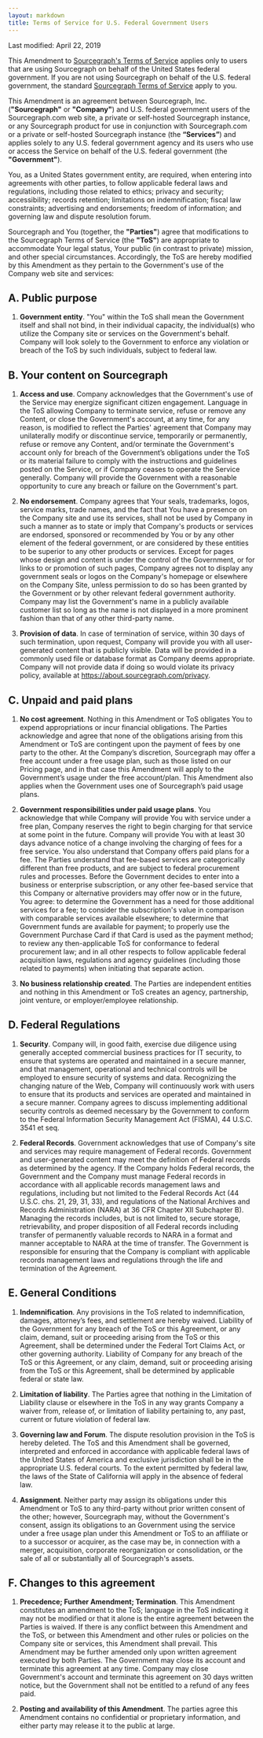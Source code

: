 ```yaml
---
layout: markdown
title: Terms of Service for U.S. Federal Government Users
---
```


Last modified: April 22, 2019

This Amendment to [Sourcegraph's Terms of Service](/terms) applies only to users that are using Sourcegraph on behalf of the United States federal government. If you are not using Sourcegraph on behalf of the U.S. federal government, the standard [Sourcegraph Terms of Service](/terms) apply to you.

This Amendment is an agreement between Sourcegraph, Inc. (**"Sourcegraph"** or **"Company"**) and U.S. federal government users of the Sourcegraph.com web site, a private or self-hosted Sourcegraph instance, or any Sourcegraph product for use in conjunction with Sourcegraph.com or a private or self-hosted Sourcegraph instance (the **“Services”**) and applies solely to any U.S. federal government agency and its users who use or access the Service on behalf of the U.S. federal government (the **"Government"**).

You, as a United States government entity, are required, when entering into agreements with other parties, to follow applicable federal laws and regulations, including those related to ethics; privacy and security; accessibility; records retention; limitations on indemnification; fiscal law constraints; advertising and endorsements; freedom of information; and governing law and dispute resolution forum.

Sourcegraph and You (together, the **"Parties"**) agree that modifications to the Sourcegraph Terms of Service (the **"ToS"**) are appropriate to accommodate Your legal status, Your public (in contrast to private) mission, and other special circumstances. Accordingly, the ToS are hereby modified by this Amendment as they pertain to the Government's use of the Company web site and services:

<span className="tw-text-blurple-400">

## A. Public purpose

</span>

1. **Government entity**. "You" within the ToS shall mean the Government itself and shall not bind, in their individual capacity, the individual(s) who utilize the Company site or services on the Government's behalf. Company will look solely to the Government to enforce any violation or breach of the ToS by such individuals, subject to federal law.

<span className="tw-text-blurple-400">

## B. Your content on Sourcegraph

</span>

1. **Access and use**. Company acknowledges that the Government's use of the Service may energize significant citizen engagement. Language in the ToS allowing Company to terminate service, refuse or remove any Content, or close the Government's account, at any time, for any reason, is modified to reflect the Parties' agreement that Company may unilaterally modify or discontinue service, temporarily or permanently, refuse or remove any Content, and/or terminate the Government's account only for breach of the Government’s obligations under the ToS or its material failure to comply with the instructions and guidelines posted on the Service, or if Company ceases to operate the Service generally. Company will provide the Government with a reasonable opportunity to cure any breach or failure on the Government's part.

2. **No endorsement**. Company agrees that Your seals, trademarks, logos, service marks, trade names, and the fact that You have a presence on the Company site and use its services, shall not be used by Company in such a manner as to state or imply that Company's products or services are endorsed, sponsored or recommended by You or by any other element of the federal government, or are considered by these entities to be superior to any other products or services. Except for pages whose design and content is under the control of the Government, or for links to or promotion of such pages, Company agrees not to display any government seals or logos on the Company's homepage or elsewhere on the Company Site, unless permission to do so has been granted by the Government or by other relevant federal government authority. Company may list the Government's name in a publicly available customer list so long as the name is not displayed in a more prominent fashion than that of any other third-party name.

3. **Provision of data**. In case of termination of service, within 30 days of such termination, upon request, Company will provide you with all user-generated content that is publicly visible. Data will be provided in a commonly used file or database format as Company deems appropriate. Company will not provide data if doing so would violate its privacy policy, available at https://about.sourcegraph.com/privacy.

<span className="tw-text-blurple-400">

## C. Unpaid and paid plans

</span>

1. **No cost agreement**. Nothing in this Amendment or ToS obligates You to expend appropriations or incur financial obligations. The Parties acknowledge and agree that none of the obligations arising from this Amendment or ToS are contingent upon the payment of fees by one party to the other. At the Company’s discretion, Sourcegraph may offer a free account under a free usage plan, such as those listed on our Pricing page, and in that case this Amendment will apply to the Government’s usage under the free account/plan. This Amendment also applies when the Government uses one of Sourcegraph’s paid usage plans.

2. **Government responsibilities under paid usage plans**. You acknowledge that while Company will provide You with service under a free plan, Company reserves the right to begin charging for that service at some point in the future. Company will provide You with at least 30 days advance notice of a change involving the charging of fees for a free service. You also understand that Company offers paid plans for a fee. The Parties understand that fee-based services are categorically different than free products, and are subject to federal procurement rules and processes. Before the Government decides to enter into a business or enterprise subscription, or any other fee-based service that this Company or alternative providers may offer now or in the future, You agree: to determine the Government has a need for those additional services for a fee; to consider the subscription's value in comparison with comparable services available elsewhere; to determine that Government funds are available for payment; to properly use the Government Purchase Card if that Card is used as the payment method; to review any then-applicable ToS for conformance to federal procurement law; and in all other respects to follow applicable federal acquisition laws, regulations and agency guidelines (including those related to payments) when initiating that separate action.

3. **No business relationship created**. The Parties are independent entities and nothing in this Amendment or ToS creates an agency, partnership, joint venture, or employer/employee relationship.

<span className="tw-text-blurple-400">

## D. Federal Regulations

</span>

1. **Security**. Company will, in good faith, exercise due diligence using generally accepted commercial business practices for IT security, to ensure that systems are operated and maintained in a secure manner, and that management, operational and technical controls will be employed to ensure security of systems and data. Recognizing the changing nature of the Web, Company will continuously work with users to ensure that its products and services are operated and maintained in a secure manner. Company agrees to discuss implementing additional security controls as deemed necessary by the Government to conform to the Federal Information Security Management Act (FISMA), 44 U.S.C. 3541 et seq.

2. **Federal Records**. Government acknowledges that use of Company's site and services may require management of Federal records. Government and user-generated content may meet the definition of Federal records as determined by the agency. If the Company holds Federal records, the Government and the Company must manage Federal records in accordance with all applicable records management laws and regulations, including but not limited to the Federal Records Act (44 U.S.C. chs. 21, 29, 31, 33), and regulations of the National Archives and Records Administration (NARA) at 36 CFR Chapter XII Subchapter B). Managing the records includes, but is not limited to, secure storage, retrievability, and proper disposition of all Federal records including transfer of permanently valuable records to NARA in a format and manner acceptable to NARA at the time of transfer. The Government is responsible for ensuring that the Company is compliant with applicable records management laws and regulations through the life and termination of the Agreement.

<span className="tw-text-blurple-400">

## E. General Conditions

</span>

1. **Indemnification**. Any provisions in the ToS related to indemnification, damages, attorney’s fees, and settlement are hereby waived. Liability of the Government for any breach of the ToS or this Agreement, or any claim, demand, suit or proceeding arising from the ToS or this Agreement, shall be determined under the Federal Tort Claims Act, or other governing authority. Liability of Company for any breach of the ToS or this Agreement, or any claim, demand, suit or proceeding arising from the ToS or this Agreement, shall be determined by applicable federal or state law.

2. **Limitation of liability**. The Parties agree that nothing in the Limitation of Liability clause or elsewhere in the ToS in any way grants Company a waiver from, release of, or limitation of liability pertaining to, any past, current or future violation of federal law.

3. **Governing law and Forum**. The dispute resolution provision in the ToS is hereby deleted. The ToS and this Amendment shall be governed, interpreted and enforced in accordance with applicable federal laws of the United States of America and exclusive jurisdiction shall be in the appropriate U.S. federal courts. To the extent permitted by federal law, the laws of the State of California will apply in the absence of federal law.

4. **Assignment**. Neither party may assign its obligations under this Amendment or ToS to any third-party without prior written consent of the other; however, Sourcegraph may, without the Government's consent, assign its obligations to an Government using the service under a free usage plan under this Amendment or ToS to an affiliate or to a successor or acquirer, as the case may be, in connection with a merger, acquisition, corporate reorganization or consolidation, or the sale of all or substantially all of Sourcegraph's assets.

<span className="tw-text-blurple-400">

## F. Changes to this agreement

</span>

1. **Precedence; Further Amendment; Termination**. This Amendment constitutes an amendment to the ToS; language in the ToS indicating it may not be modified or that it alone is the entire agreement between the Parties is waived. If there is any conflict between this Amendment and the ToS, or between this Amendment and other rules or policies on the Company site or services, this Amendment shall prevail. This Amendment may be further amended only upon written agreement executed by both Parties. The Government may close its account and terminate this agreement at any time. Company may close Government's account and terminate this agreement on 30 days written notice, but the Government shall not be entitled to a refund of any fees paid.

2. **Posting and availability of this Amendment**. The parties agree this Amendment contains no confidential or proprietary information, and either party may release it to the public at large.
